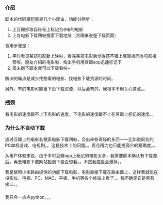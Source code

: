 ### 介绍

脚本的代码很短就是几个小爬虫，功能分两步：

1. 上豆瓣抓取我账号上标记为`想看`的电影
2. 上各电影下载网站搜索下载地址（准确来说是下载页面）

食用步骤是：

1. 平时看见某部电影新上映啦，看完某部电影后觉得还不错上豆瓣找同类电影推荐啦，朋友介绍的电影啦，掏出手机用豆瓣app迅速标记下
2. 周末跑下脚本就可以下载看啦~

解决的痛点是减少找想看的电影、找电影下载资源的时间。

另外，有的电影可能当下没下载资源，以后会有的，我根本不用关心这点。。

### 瓶颈

看电影的速度跟不上下电影的速度，下电影的速度跟不上在豆瓣上标记的速度。。

### 为什么不自动下载

通过豆瓣上的电影名搜索电影下载网站，会出来些奇怪的东西——比如说同名的PC单机游戏、电视剧。。这是技术上的问题。。再花精力也只能提高它的精确度。。

从用户体验来说，由于平时豆瓣app上标记的电影太多，我需要脚本确认有下载源后，再去电影下载网站甄别下是否想看。。不然我磁盘会爆掉。。

我是使用小米路由提供的功能下载电影，电影直接下载在路由器上，这样我就能在投影仪、电视、PC、MAC、平板、手机等各个终端上看了。。我不确定它是否有接口。。

###

我只会一点点python。。。
